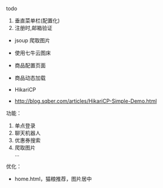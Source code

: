 todo
1. 垂直菜单栏(配置化) 
2. 注册时,邮箱验证  


-  jsoup 爬取图片
-  使用七牛云图床
-  商品配置页面
-  商品动态加载

- HikariCP
- http://blog.sqber.com/articles/HikariCP-Simple-Demo.html  


功能：
1. 单点登录  
2. 聊天机器人  
3. 优惠券搜索  
4. 爬取图片  
...


优化：
- home.html，猫粮推荐，图片居中


